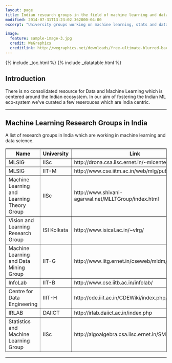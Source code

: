 ```yaml
---
layout: page
title: Indian research groups in the field of machine learning and data science
modified: 2014-07-31T13:23:02.362000-04:00
excerpt: "University groups working on machine learning, stats and data"

image:
  feature: sample-image-3.jpg
  credit: WeGraphics
  creditlink: http://wegraphics.net/downloads/free-ultimate-blurred-background-pack/
---
```


{% include _toc.html %}
{% include _datatable.html %}

## Introduction

There is no consolidated resource for Data and Machine Learning which is centered around the Indian ecosystem. In our aim of fostering the Indian ML eco-system we've curated a few reserouces which are India centric.


---

## Machine Learning Research Groups in India

A list of research groups in India which are working in machine learning and data science.


<table border="1" id="tbl" class='stripe hover row-border'>
<thead><tr><th title="Field #1">Name</th>
<th title="Field #2">University</th>
<th title="Field #3">Link</th>
</tr></thead>
<tbody><tr><td>MLSIG</td>
<td>IISc</td>
<td>http://drona.csa.iisc.ernet.in/~mlcenter/</td>
</tr>
<tr><td>MLSIG</td>
<td>IIT-M</td>
<td>http://www.cse.iitm.ac.in/web/mlg/public_html/</td>
</tr>
<tr><td>Machine Learning and Learning Theory Group </td>
<td>IISc</td>
<td>http://www.shivani-agarwal.net/MLLTGroup/index.html</td>
</tr>
<tr><td>Vision and Learning Research Group</td>
<td>ISI Kolkata</td>
<td>http://www.isical.ac.in/~vlrg/</td>
</tr>
<tr><td>Machine Learning and Data Mining Group</td>
<td>IIT-G</td>
<td>http://www.iitg.ernet.in/cseweb/mldm/index.php</td>
</tr>
<tr><td>InfoLab</td>
<td>IIT-B</td>
<td>http://www.cse.iitb.ac.in/infolab/</td>
</tr>
<tr><td>Centre for Data Engineering</td>
<td>IIIT-H</td>
<td>http://cde.iiit.ac.in/CDEWiki/index.php/Main_Page</td>
</tr>
<tr><td>IRLAB</td>
<td>DAIICT</td>
<td>http://irlab.daiict.ac.in/index.php</td>
</tr>
<tr><td>Statistics and Machine Learning Group</td>
<td>IISc</td>
<td>http://algoalgebra.csa.iisc.ernet.in/SML/index.html</td>
</tr>
</tbody></table>

---
